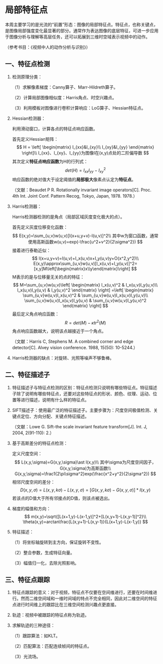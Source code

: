 # 局部特征点

本周主要学习的是光流的“前置”形态：图像的局部特征点。特征点，也称关键点，是图像局部强度变化最显著的部分。通常作为表达图像的底层特征，可进一步应用于图像分析与理解等高层任务，还可以拓展到三维时空域表示视频中的动作。

（参考书目：《视频中人的动作分析与识别》）

## 一、特征点检测

1. 检测原理分类：

   （1）求解像素梯度：Canny算子、Marr-Hildreth算子。

   （2）计算局部图像相似度：Harris角点、时空兴趣点。

   （3）利用模板对图像进行卷积计算响应：LoG算子、Hessian特征点。

2. Hessian检测器：

   利用滑动窗口，计算各点的特征点响应函数。

   首先定义Hessian矩阵：
   $$
   H = \left[
   \begin{matrix}
   I_{xx}&I_{xy}\\
   I_{xy}&I_{yy}
   \end{matrix}
   \right]\\
   I_{xx}、I_{xy}、I_{yy}为图像I在(x,y)点处的二阶偏导数
   $$
   其次定义**特征点响应函数**为H的行列式：
   $$
   det(H)=I_{xx}I_{yy}-I_{xy}^2
   $$
   响应函数的绝对值大于设定阈值的**局部极大**像素点认定为**特征点**。

   （文献：Beaudet P R. Rotationally invariant image operators[C]. Proc. 4th Int. Joint Conf. Pattern Recog, Tokyo, Japan, 1978. 1978.）

3. Harris检测器：

   Harris检测器检测的是角点（局部区域灰度变化极大的点）。

   首先定义灰度位移变化函数：
   $$
   E(x,y)=\sum_{u,v}w(u,v)[I(x+u,y+v)-I(u,v)]^2\\
   其中w为窗口函数，通常使用高斯函数w(u,v)=exp(-\frac{u^2+v^2}{2\sigma^2})
   $$
   接着进行泰勒近似：
   $$
   I(x+u,y+v)=I(u,v)+I_x(u,v)x+I_y(u,v)y+O(x^2,y^2)\\
   E(x,y)\approx\sum_{u,v}w(u,v)[I_x(u,v)+I_y(u,v)]^2=[x,y]M\left[\begin{matrix}x\\y\end{matrix}\right]
   $$
   M表示的是与位移量无关的点的特征：
   $$
   M=\sum_{u,v}w(u,v)\left[
   \begin{matrix}
   I_x(u,v)^2 & I_x(u,v)I_y(u,v)\\
   I_x(u,v)I_y(u,v) & I_y(u,v)^2
   \end{matrix}
   \right]
   =\left[
   \begin{matrix}
   \sum_{u,v}w(u,v)I_x(u,v)^2 & \sum_{u,v}w(u,v)I_x(u,v)I_y(u,v)\\
   \sum_{u,v}w(u,v)I_x(u,v)I_y(u,v) & \sum_{u,v}w(u,v)I_y(u,v)^2
   \end{matrix}
   \right]
   $$
   最后定义角点响应函数：
   $$
   R=det(M)-\kappa tr^2(M)
   $$
   角点响应函数越大，说明该点越接近于一个角点。

   （文献：Harris C, Stephens M. A combined corner and edge detector[C]. Alvey vision conference. 1988, 15(50): 10-5244.）

4. Harris检测器的缺点：对旋转、光照等噪声不够鲁棒。

## 二、特征描述子

1. 特征描述子与特征点检测的区别：特征点检测只说明有哪些特征点。特征描述子除了说明有哪些特征点，还要对这些特征点的形状、颜色、纹理、运动、位置等进行描述，说明有什么样的特征点。

2. SIFT描述子：使用最广泛的特征描述子。主要步骤为：尺度空间极值检测、关键点定位、方向分配、关键点特征描述。

   （文献：Lowe G. Sift-the scale invariant feature transform[J]. Int. J, 2004, 2(91-110): 2.）

3. 基于高斯差分的特征点检测：

   定义尺度空间：
   $$
   L(x,y,\sigma)=G(x,y,\sigma)\ast I(x,y)\\
   其中\sigma为尺度空间因子，G(x,y,\sigma)为高斯函数\\
   G(x,y,\sigma)=\frac1{2\pi\sigma^2}exp(\frac{x^2+y^2}{2\sigma^2})
   $$
   相邻尺度空间的差分：
   $$
   D(x,y,\sigma)=L(x,y,k\sigma)-L(x,y,\sigma)=[G(x,y,k\sigma)-G(x,y,\sigma)]\ast I(x,y)
   $$
   若该点的D值大于所有邻接点的D值，则该点被选出。

4. 梯度的幅值和方向：
   $$
   m(x,y)=\sqrt{[L(x+1,y)-L(x-1,y)]^2+[L(x,y+1)-L(x,y-1)]^2}\\
   \theta(x,y)=arctan\frac{L(x,y+1)-L(x,y-1)}{L(x+1,y)-L(x-1,y)}
   $$

5. 特征描述：

   （1）将坐标轴旋转到主方向，保证旋转不变性。

   （2）整合参数，生成特征向量。

   （3）幅值归一化，去除光照影响。

## 三、特征点跟踪

1. 特征点跟踪的意义：对于视频，特征点不仅要在空间维进行，还要在时间维进行。然而二维空间域和一维时间域的特点不完全相同，因此对二维空间的特征点进行时间维上的跟踪比在三维空间检测兴趣点更直接。

2. 轨迹：视频中被跟踪的特征点称为轨迹。

3. 求解轨迹的三种途径：

   （1）跟踪算法：如KLT。

   （2）匹配算法：匹配连续帧间的特征点。

   （3）光流场。
